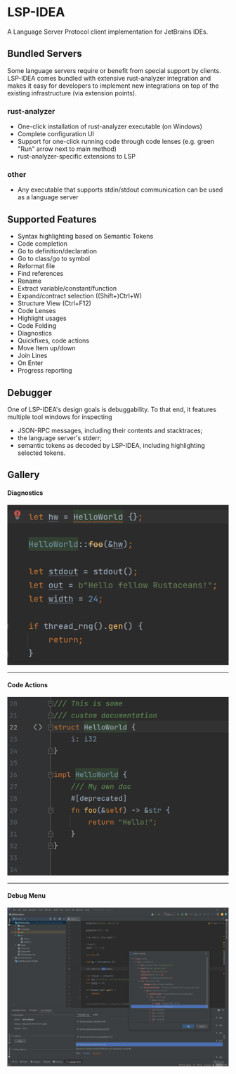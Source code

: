 # LSP-IDEA

A Language Server Protocol client implementation for JetBrains IDEs.


## Bundled Servers

Some language servers require or benefit from special support by clients.
LSP-IDEA comes bundled with extensive rust-analyzer integration
and makes it easy for developers to implement new integrations
on top of the existing infrastructure (via extension points).

### rust-analyzer

- One-click installation of rust-analyzer executable (on Windows)
- Complete configuration UI
- Support for one-click running code through code lenses (e.g. green "Run" arrow next to main method)
- rust-analyzer-specific extensions to LSP

### other

- Any executable that supports stdin/stdout communication can be used as a language server


## Supported Features

- Syntax highlighting based on Semantic Tokens
- Code completion
- Go to definition/declaration
- Go to class/go to symbol
- Reformat file
- Find references
- Rename
- Extract variable/constant/function
- Expand/contract selection ((Shift+)Ctrl+W)
- Structure View (Ctrl+F12)
- Code Lenses
- Highlight usages
- Code Folding
- Diagnostics
- Quickfixes, code actions
- Move Item up/down
- Join Lines
- On Enter
- Progress reporting


## Debugger

One of LSP-IDEA's design goals is debuggability.
To that end,
it features multiple tool windows for inspecting
- JSON-RPC messages, including their contents and stacktraces;
- the language server's stderr;
- semantic tokens as decoded by LSP-IDEA, including highlighting selected tokens.


## Gallery

#### Diagnostics

![Diagnostics](docs/assets/diagnostics.gif)

---

#### Code Actions

![Code Actions](docs/assets/code_actions.gif)

---

#### Debug Menu

![Debug Menu](docs/assets/debug_message.png)
